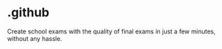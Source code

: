 # .github
Create school exams with the quality of final exams in just a few minutes, without any hassle.
